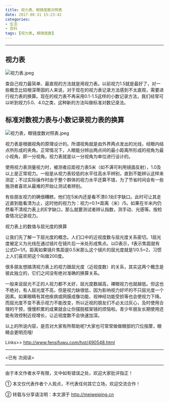 ```yaml
---
title: 视力表、眼镜度数对照表
date: 2017-08-31 15:23:42
categories: 
- 生活
- 百科
tags: [视力表, 眼镜度数]
---
```


---

## 视力表 ##

![视力表.jpeg](https://i.loli.net/2017/08/31/59a7ac074d376.jpeg)




查自己视力最简单、最直观的方法就是用视力表。以前视力1.5就是最好了，对一些概念比较根深蒂固的人来说，对于现在的视力表记录方法感到不太直观，需要进行视力表的换算。现在的视力表不再采用0.1-1.5这样的小数记录方法，我们经常可以听到视力5.0、4.0之类，这种新的方法叫做标准对数记录法。

## 标准对数视力表与小数记录视力表的换算 ##

![视力表，眼镜度数对照表.jpeg](https://i.loli.net/2017/08/31/59a7abee8ea41.jpeg)


<!-- more -->


视力表是根据视角的原理设计的。所谓视角就是由外界两点发出的光线，经眼内结点所形成的夹角。正常情况下，人眼能分辨出两点间的最小距离所形成的视角为最小视角，即一分视角。视力表就是以一分视角为单位进行设计的。

使用视力表测量视力时，被测者应距视力表5米（如不满可利用镜面反射），1.0及以上是正常视力。一般是从视力表较低的水平往高水平辨别，直到不能辨认这样来测定；不过实际操作时由于整个群体的视力水平还算不错，为了节省时间会有一些施测者喜欢从最难的开始让测试者辨别。

有些朋友视力的确很糟糕，他们在5米内还是看不清0.1处E字缺口。此时可让其走近直到能看清为止，这时他的视力为：视力=0.1×距离（米）/5。如果在半米内仍然看不清视力表上的E字缺口，那么就要测试者辨认指数，测手动、光感等。按检查情况记录视力。

视力表上的数值与屈光度的换算

让我们先了解一下屈光度的概念。人们口中的近视度数与屈光度关系密切。1屈光度被定义为光线在通过镜片在镜片后一米处形成焦点。以D表示，f表示焦距就有公式D=1/f。距离如果镜片焦距是0.5米那么这个镜片的屈光度就是1/0.5=2，习惯上人们喜欢把这个叫做200度。

很多朋友想搞清视力表上的视力跟屈光度（近视度数）的关系，其实这两个概念是彼此独立的，它们之间没有绝对准确的换算关系。

一般来说屈光不正的人视力都不太好，屈光度数越高，裸眼视力也就越低。但这也不绝对，有人屈光度不高，但是视力缺很低，因为影响视力好坏的不只屈光度一个因素。如果眼睛有其他疾病或网膜成像功能、视神经功能受损等也会使视力下降。而屈光度不变不表示视力不能改变，所以近视的朋友们不必太过灰心，及时使用合理的干预，慢慢积累的成果就会让你摆脱框架镜的烦恼啦。青少年朋友长期使用还能有效控制近视增长，让近视度数不会快速加深。

以上的所说内容，是否对大家有所帮助呢?大家也可常常做做眼部的穴位按摩，眼睛会更明亮哦!

Links>> http://www.fensifuwu.com/hot/490548.html






---

<span id="busuanzi_container_page_pv">
<已有 <span id="busuanzi_value_page_pv"></span> 次阅读>
</span>

---


由于本文作者水平有限，文中如有错误之处，欢迎大家批评指正！

① 本文仅代表作者个人观点，不代表任何其它立场，欢迎交流合作！

② 转载与分享请注明：本文源于 http://meiweiping.cn